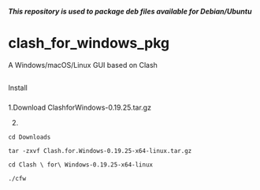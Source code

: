 ***This repository is used to package deb files available for Debian/Ubuntu***

# clash_for_windows_pkg
A Windows/macOS/Linux GUI based on Clash

##
Install

###
1.Download ClashforWindows-0.19.25.tar.gz

2.
```
cd Downloads

tar -zxvf Clash.for.Windows-0.19.25-x64-linux.tar.gz

cd Clash \ for\ Windows-0.19.25-x64-linux

./cfw

```
